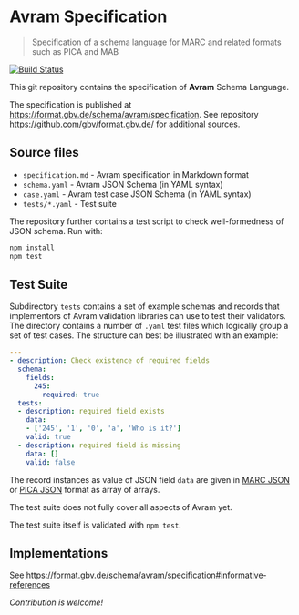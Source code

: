 # Avram Specification

> Specification of a schema language for MARC and related formats such as PICA and MAB

[![Build Status](https://travis-ci.org/gbv/avram.svg?branch=master)](https://travis-ci.org/gbv/avram)

This git repository contains the specification of **Avram** Schema Language.

The specification is published at <https://format.gbv.de/schema/avram/specification>. See repository <https://github.com/gbv/format.gbv.de/> for additional sources.

## Source files

* `specification.md` - Avram specification in Markdown format
* `schema.yaml` - Avram JSON Schema (in YAML syntax)
* `case.yaml` - Avram test case JSON Schema (in YAML syntax)
* `tests/*.yaml` - Test suite

The repository further contains a test script to check well-formedness of JSON schema. Run with:

~~~bash
npm install
npm test
~~~ 

## Test Suite

Subdirectory `tests` contains a set of example schemas and records that
implementors of Avram validation libraries can use to test their validators.
The directory contains a number of `.yaml` test files which logically group a
set of test cases. The structure can best be illustrated with an example: 

~~~yaml
---
- description: Check existence of required fields
  schema:
    fields:
      245:
        required: true
  tests:
  - description: required field exists
    data:
    - ['245', '1', '0', 'a', 'Who is it?']
    valid: true
  - description: required field is missing
    data: []
    valid: false
~~~

The record instances as value of JSON field `data` are given in [MARC JSON]
or [PICA JSON] format as array of arrays.

[MARC JSON]: http://format.gbv.de/marc/json
[PICA JSON]: http://format.gbv.de/pica/json

The test suite does not fully cover all aspects of Avram yet.

The test suite itself is validated with `npm test`.

## Implementations

See <https://format.gbv.de/schema/avram/specification#informative-references>

*Contribution is welcome!*
